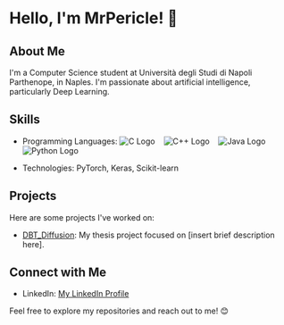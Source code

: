 # Hello, I'm MrPericle! 👋

## About Me

I'm a Computer Science student at Università degli Studi di Napoli Parthenope, in Naples. I'm passionate about artificial intelligence, particularly Deep Learning.

## Skills

- Programming Languages:
  ![C Logo](https://upload.wikimedia.org/wikipedia/commons/thumb/1/19/C_Logo.png/40px-C_Logo.png)&nbsp;&nbsp;&nbsp;&nbsp;![C++ Logo](https://upload.wikimedia.org/wikipedia/commons/thumb/1/18/ISO_C%2B%2B_Logo.svg/40px-ISO_C%2B%2B_Logo.svg.png)&nbsp;&nbsp;&nbsp;&nbsp;![Java Logo](https://upload.wikimedia.org/wikipedia/en/thumb/3/30/Java_programming_language_logo.svg/40px-Java_programming_language_logo.svg.png)&nbsp;&nbsp;&nbsp;&nbsp;![Python Logo](https://upload.wikimedia.org/wikipedia/commons/thumb/c/c3/Python-logo-notext.svg/40px-Python-logo-notext.svg.png)




- Technologies: PyTorch, Keras, Scikit-learn

## Projects

Here are some projects I've worked on:

- [DBT_Diffusion](https://github.com/MrPericle/DBT_Diffusion): My thesis project focused on [insert brief description here].



## Connect with Me

- LinkedIn: [My LinkedIn Profile](https://www.linkedin.com/in/lorenzo-pergamo-9658b5211/)


Feel free to explore my repositories and reach out to me! 😊

